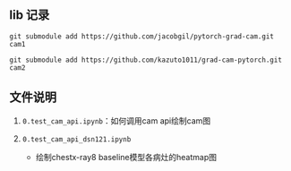 ## lib 记录
`git submodule add https://github.com/jacobgil/pytorch-grad-cam.git cam1`

`git submodule add https://github.com/kazuto1011/grad-cam-pytorch.git cam2`


## 文件说明
1. `0.test_cam_api.ipynb`：如何调用cam api绘制cam图

2. `0.test_cam_api_dsn121.ipynb`
    * 绘制chestx-ray8 baseline模型各病灶的heatmap图